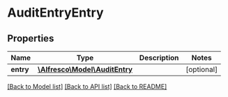 # AuditEntryEntry

## Properties
Name | Type | Description | Notes
------------ | ------------- | ------------- | -------------
**entry** | [**\Alfresco\Model\AuditEntry**](AuditEntry.md) |  | [optional] 

[[Back to Model list]](../README.md#documentation-for-models) [[Back to API list]](../README.md#documentation-for-api-endpoints) [[Back to README]](../README.md)


